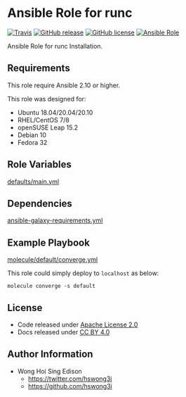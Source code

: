 # Ansible Role for runc

[![Travis](https://img.shields.io/travis/com/alvistack/ansible-role-runc.svg)](https://travis-ci.com/alvistack/ansible-role-runc)
[![GitHub release](https://img.shields.io/github/release/alvistack/ansible-role-runc.svg)](https://github.com/alvistack/ansible-role-runc/releases)
[![GitHub license](https://img.shields.io/github/license/alvistack/ansible-role-runc.svg)](https://github.com/alvistack/ansible-role-runc/blob/master/LICENSE)
[![Ansible Role](https://img.shields.io/badge/galaxy-alvistack.runc-blue.svg)](https://galaxy.ansible.com/alvistack/runc)

Ansible Role for runc Installation.

## Requirements

This role require Ansible 2.10 or higher.

This role was designed for:

  - Ubuntu 18.04/20.04/20.10
  - RHEL/CentOS 7/8
  - openSUSE Leap 15.2
  - Debian 10
  - Fedora 32

## Role Variables

[defaults/main.yml](defaults/main.yml)

## Dependencies

[ansible-galaxy-requirements.yml](ansible-galaxy-requirements.yml)

## Example Playbook

[molecule/default/converge.yml](molecule/default/converge.yml)

This role could simply deploy to `localhost` as below:

    molecule converge -s default

## License

  - Code released under [Apache License 2.0](LICENSE)
  - Docs released under [CC BY 4.0](http://creativecommons.org/licenses/by/4.0/)

## Author Information

  - Wong Hoi Sing Edison
      - <https://twitter.com/hswong3i>
      - <https://github.com/hswong3i>
